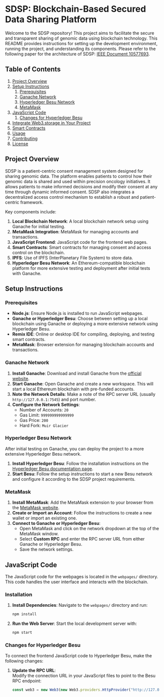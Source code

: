 # SDSP: Blockchain-Based Secured Data Sharing Platform

Welcome to the SDSP repository! This project aims to facilitate the secure and transparent sharing of genomic data using blockchain technology. This README provides instructions for setting up the development environment, running the project, and understanding its components. Please refer to the following paper for the architecture of SDSP: [IEEE Document 10577693](https://ieeexplore.ieee.org/document/10577693).

## Table of Contents

1. [Project Overview](#project-overview)
2. [Setup Instructions](#setup-instructions)
   1. [Prerequisites](#prerequisites)
   2. [Ganache Network](#ganache-network)
   3. [Hyperledger Besu Network](#hyperledger-besu-network)
   4. [MetaMask](#metamask)
3. [JavaScript Code](#javascript-code)
   1. [Changes for Hyperledger Besu](#changes-for-hyperledger-besu)
4. [Integrate Web3.storage in Your Project](#integrate-web3storage-in-your-project)
5. [Smart Contracts](#smart-contracts)
6. [Usage](#usage)
7. [Contributing](#contributing)
8. [License](#license)

## Project Overview

SDSP is a patient-centric consent management system designed for sharing genomic data. The platform enables patients to control how their genomic data is shared and used within precision oncology initiatives. It allows patients to make informed decisions and modify their consent at any time through dynamic informed consent. SDSP also integrates a decentralized access control mechanism to establish a robust and patient-centric framework.

Key components include:

1. **Local Blockchain Network**: A local blockchain network setup using Ganache for initial testing.
2. **MetaMask Integration**: MetaMask for managing accounts and transactions.
3. **JavaScript Frontend**: JavaScript code for the frontend web pages.
4. **Smart Contracts**: Smart contracts for managing consent and access control on the blockchain.
5. **IPFS**: Use of IPFS (InterPlanetary File System) to store data.
6. **Hyperledger Besu Network**: An Ethereum-compatible blockchain platform for more extensive testing and deployment after initial tests with Ganache.

## Setup Instructions

### Prerequisites

- **Node.js**: Ensure Node.js is installed to run JavaScript webpages.
- **Ganache or Hyperledger Besu**: Choose between setting up a local blockchain using Ganache or deploying a more extensive network using Hyperledger Besu.
- **Remix IDE**: Online or desktop IDE for compiling, deploying, and testing smart contracts.
- **MetaMask**: Browser extension for managing blockchain accounts and transactions.

### Ganache Network

1. **Install Ganache**: Download and install Ganache from the [official website](https://www.trufflesuite.com/ganache).
2. **Start Ganache**: Open Ganache and create a new workspace. This will start a local Ethereum blockchain with pre-funded accounts.
3. **Note the Network Details**: Make a note of the RPC server URL (usually `http://127.0.0.1:7545`) and port number.
4. **Configure the Network Settings**:
   - Number of Accounts: `20`
   - Gas Limit: `999999999999999`
   - Gas Price: `200`
   - Hard Fork: `Muir Glacier`

### Hyperledger Besu Network

After initial testing on Ganache, you can deploy the project to a more extensive Hyperledger Besu network.

1. **Install Hyperledger Besu**: Follow the installation instructions on the [Hyperledger Besu documentation page](https://besu.hyperledger.org/en/stable/HowTo/Get-Started/Installation/).
2. **Start Besu**: Follow the setup instructions to start a new Besu network and configure it according to the SDSP project requirements.

### MetaMask

1. **Install MetaMask**: Add the MetaMask extension to your browser from the [MetaMask website](https://metamask.io/).
2. **Create or Import an Account**: Follow the instructions to create a new wallet or import an existing one.
3. **Connect to Ganache or Hyperledger Besu**:
   - Open MetaMask and click on the network dropdown at the top of the MetaMask window.
   - Select **Custom RPC** and enter the RPC server URL from either Ganache or Hyperledger Besu.
   - Save the network settings.

## JavaScript Code

The JavaScript code for the webpages is located in the `webpages/` directory. This code handles the user interface and interacts with the blockchain.

### Installation

1. **Install Dependencies**: Navigate to the `webpages/` directory and run:
    ```bash
    npm install
    ```

2. **Run the Web Server**: Start the local development server with:
    ```bash
    npm start
    ```

### Changes for Hyperledger Besu

To connect the frontend JavaScript code to Hyperledger Besu, make the following changes:

1. **Update the RPC URL**:  
   Modify the connection URL in your JavaScript files to point to the Besu RPC endpoint:
   ```javascript
   const web3 = new Web3(new Web3.providers.HttpProvider("http://127.0.0.1:8545"));
